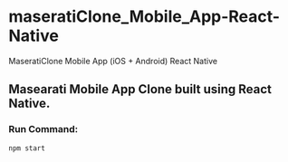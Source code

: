 # maseratiClone_Mobile_App-React-Native
MaseratiClone Mobile App (iOS + Android)  React Native
## Masearati Mobile App Clone built using React Native.

### Run Command:
`npm start`
